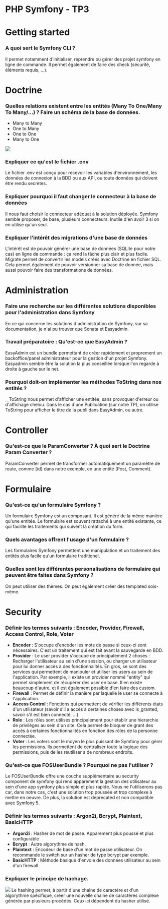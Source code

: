 # PHP Symfony - TP3
# Getting started
### A quoi sert le Symfony CLI ?
Il permet notamment d'initialiser, reprendre ou gérer des projet symfony en ligne de commande. Il permet également de faire des check (sécurité, éléments requis, ...).

# Doctrine
### Quelles relations existent entre les entités (Many To One/Many To Many/...) ? Faire un schéma de la base de données.
- Many to Many
- One to Many
- One to One
- Many to One

![](https://i.imgur.com/qvwwJjF.png)

### Expliquer ce qu'est le fichier .env
Le fichier .env est conçu pour recevoir les variables d'environnement, les données de connexion à la BDD ou aux API, ou toute données qui doivent être rendu secrètes.

### Expliquer pourquoi il faut changer le connecteur à la base de données
Il nous faut choisir le connecteur adéquat à la solution déployée. Symfony semble proposer, de base, plusieurs connecteurs. Inutile d'en avoir 3 si on en utilise qu'un seul.

### Expliquer l'intérêt des migrations d'une base de données
L'intérêt est de pouvoir générer une base de données (SQLite pour notre cas) en ligne de commande : ça rend la tâche plus clair et plus facile.
Migrate permet de convertir les models créés avec Doctrine en fichier SQL. Cela permet également de pouvoir versionner sa base de donnée, mais aussi pouvoir faire des transformations de données.  


# Administration
### Faire une recherche sur les différentes solutions disponibles pour l'administration dans Symfony
En ce qui concerne les solutions d'administration de Symfony, sur sa documentation, je n'ai pu trouver que Sonata et Easyadmin. 

### Travail préparatoire : Qu'est-ce que EasyAdmin ?
EasyAdmin est un bundle permettant de créer rapidement et proprement un backoffice/panel administrateur pour la gestion d'un projet Symfony.
Easyadmin semble être la solution la plus conseillée lorsque l'on regarde à droite à gauche sur le net.

### Pourquoi doit-on implémenter les méthodes ToString dans nos entités ?
__ToString nous permet d'afficher une entitée, sans provoquer d'erreur ou d'affichage chelou. Dans le cas d'une Publication (sur notre TP), on utilise ToString pour afficher le titre de la publi dans EasyAdmin, ou autre.


# Controller
### Qu'est-ce que le ParamConverter ? À quoi sert le Doctrine Param Converter ?
ParamConverter permet de transformer automatiquement un paramètre de route, comme {id} dans notre exemple, en une entité (Post, Comment).

# Formulaire
### Qu'est-ce qu'un formulaire Symfony ?
Un formulaire Symfony est un composant. Il est généré de la même manière qu'une entitée. Le formulaire est souvent rattaché à une entité existante, ce qui facilite les traitements qui suivent la création du form.

### Quels avantages offrent l'usage d'un formulaire ?
Les formulaires Symfony permettent une manipulation et un traitement des entités plus facile qu'un formulaire traditionel. 

### Quelles sont les différentes personalisations de formulaire qui peuvent être faites dans Symfony ?
On peut utiliser des thèmes. On peut également créer des templated sois-même.

# Security
### Définir les termes suivants : Encoder, Provider, Firewall, Access Control, Role, Voter
* **Encoder** : S'occupe d'encoder les mots de passe si ceux-ci sont nécessaires. C'est un traitement qui est fait avant la sauvegarde en BDD. 
* **Provider** : Le user provider s'occupe de principalement 2 choses : Recharger l'utilisateur au sein d'une session, ou charger un utilisateur pour lui donner accès à des fonctionnalités. En gros, se sont des services qui permettent de manipuler et utiliser les users au sein de l'application.
Par exemple, il existe un provider nommé "entity" qui permet simplement de récupérer des user en base. Il en existe beaucoup d'autre, et il est également possible d'en faire des custom.
* **Firewall** : Permet de définir la manière par laquelle le user se connecte à l'application. 
* **Access Control** : Fonctions qui permettent de vérifier les différents états d'un utilisateur (savoir s'il a accès à certaines choses avec is_granted, savoir s'il est bien connecté, ...)
* **Role** : Les rôles sont utilisés principalement pour établir une hierarchie de privilèges au sein d'un site. Cela permet de bloquer de grant des accès à certaines fonctionnalités en fonction des rôles de la personne connectée.
* **Voter** : Les voters sont le moyen le plus puissant de Symfony pour gérer les permissions. Ils permettent de centraliser toute la logique des permissions, puis de les réutiliser à de nombreux endroits.

### Qu'est-ce que FOSUserBundle ? Pourquoi ne pas l'utiliser ?
Le FOSUserBundle offre une couche supplémentaire au security component de symfony qui rend apparement la gestion des utilisateur au sein d'une app symfony plus simple et plus rapide. 
Nous ne l'utiliserons pas car, dans notre cas, c'est une solution trop poussée et trop complexe à mettre en oeuvre. De plus, la solution est deprecated et non compatible avec Symfony 5.

### Définir les termes suivants : Argon2i, Bcrypt, Plaintext, BasicHTTP
* **Argon2i** : Hasher de mot de passe. Apparement plus poussé et plus configurable
* **Bcrypt** : Autre algorythme de hash.
* **Plaintext** : Encodeur de base d'un mot de passe utilisateur. On recommande le switch sur un hasher de type bcrypt par exemple.
* **BasicHTTP** : Méthode basique d'envoie des données utilisateur au sein d'un firewall

### Expliquer le principe de hachage.
![](https://i.imgur.com/DxkuGA5.png)
Le hashing permet, à partir d'une chaine de caractère et d'un algorythme spécifique, créer une nouvelle chaine de caractères complexe générée par plusieurs procédés. Ceux-ci dépendent du hasher utilisé. 
